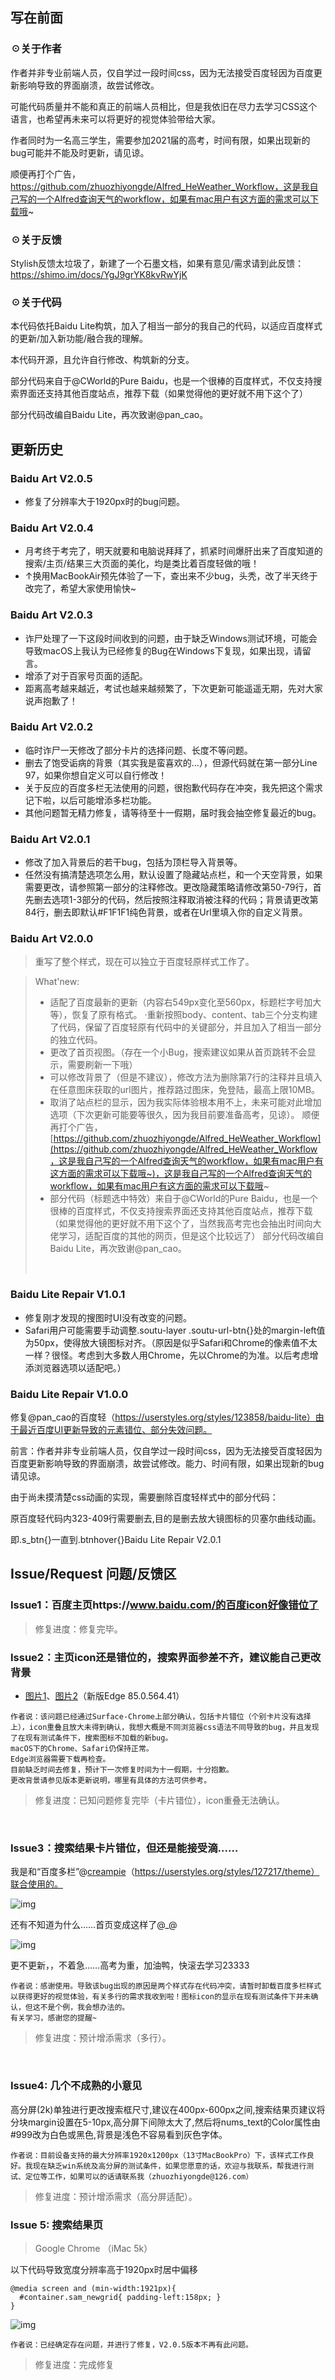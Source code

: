## 写在前面

### ☉关于作者

 作者并非专业前端人员，仅自学过一段时间css，因为无法接受百度轻因为百度更新影响导致的界面崩溃，故尝试修改。

 可能代码质量并不能和真正的前端人员相比，但是我依旧在尽力去学习CSS这个语言，也希望再未来可以将更好的视觉体验带给大家。

 作者同时为一名高三学生，需要参加2021届的高考，时间有限，如果出现新的bug可能并不能及时更新，请见谅。

 顺便再打个广告，https://github.com/zhuozhiyongde/Alfred_HeWeather_Workflow，这是我自己写的一个Alfred查询天气的workflow，如果有mac用户有这方面的需求可以下载哦~



### ☉关于反馈

 Stylish反馈太垃圾了，新建了一个石墨文档，如果有意见/需求请到此反馈：https://shimo.im/docs/YgJ9grYK8kvRwYjK

 

### ☉关于代码

 本代码依托Baidu Lite构筑，加入了相当一部分的我自己的代码，以适应百度样式的更新/加入新功能/融合我的理解。

 本代码开源，且允许自行修改、构筑新的分支。

 部分代码来自于@CWorld的Pure Baidu，也是一个很棒的百度样式，不仅支持搜索界面还支持其他百度站点，推荐下载（如果觉得他的更好就不用下这个了）

部分代码改编自Baidu Lite，再次致谢@pan_cao。



## 更新历史

### Baidu Art V2.0.5

- 修复了分辨率大于1920px时的bug问题。



### Baidu Art V2.0.4

- 月考终于考完了，明天就要和电脑说拜拜了，抓紧时间爆肝出来了百度知道的搜索/主页/结果三大页面的美化，均是类比着百度轻做的哦！
- ↑换用MacBookAir预先体验了一下，查出来不少bug，头秃，改了半天终于改完了，希望大家使用愉快~



### Baidu Art V2.0.3

- 诈尸处理了一下这段时间收到的问题，由于缺乏Windows测试环境，可能会导致macOS上我认为已经修复的Bug在Windows下复现，如果出现，请留言。
- 增添了对于百家号页面的适配。
- 距离高考越来越近，考试也越来越频繁了，下次更新可能遥遥无期，先对大家说声抱歉了！



### ﻿Baidu Art V2.0.2

- 临时诈尸一天修改了部分卡片的选择问题、长度不等问题。
- 删去了饱受诟病的背景（其实我是蛮喜欢的…），但源代码就在第一部分Line 97，如果你想自定义可以自行修改！
- 关于反应的百度多栏无法使用的问题，很抱歉代码存在冲突，我先把这个需求记下啦，以后可能增添多栏功能。
- 其他问题暂无精力修复，请等待至十一假期，届时我会抽空修复最近的bug。



### Baidu Art V2.0.1

- 修改了加入背景后的若干bug，包括为顶栏导入背景等。
- 任然没有搞清楚选项怎么用，默认设置了隐藏站点栏，和一个天空背景，如果需要更改，请参照第一部分的注释修改。更改隐藏策略请修改第50-79行，首先删去选项1-3部分的代码，然后按照注释取消被注释的代码；背景请更改第84行，删去即默认#F1F1F1纯色背景，或者在Url里填入你的自定义背景。



### Baidu Art V2.0.0

> 重写了整个样式，现在可以独立于百度轻原样式工作了。

> What'new:
>
> - 适配了百度最新的更新（内容右549px变化至560px，标题栏字号加大等），恢复了原有格式。 ·重新按照body、content、tab三个分支构建了代码，保留了百度轻原有代码中的关键部分，并且加入了相当一部分的独立代码。
> - 更改了首页视图。（存在一个小Bug，搜索建议如果从首页跳转不会显示，需要刷新一下哦）
> - 可以修改背景了（但是不建议），修改方法为删除第7行的注释并且填入在任意图床获取的url图片，推荐路过图床，免登陆，最高上限10MB。
> - 取消了站点栏的显示，因为我实际体验根本用不上，未来可能对此增加选项（下次更新可能要等很久，因为我目前要准备高考，见谅）。 顺便再打个广告，[https://github.com/zhuozhiyongde/Alfred_HeWeather_Workflow](https://github.com/zhuozhiyongde/Alfred_HeWeather_Workflow，这是我自己写的一个Alfred查询天气的workflow，如果有mac用户有这方面的需求可以下载哦~)，这是我自己写的一个Alfred查询天气的workflow，如果有mac用户有这方面的需求可以下载哦~
> - 部分代码（标题选中特效）来自于@CWorld的Pure Baidu，也是一个很棒的百度样式，不仅支持搜索界面还支持其他百度站点，推荐下载（如果觉得他的更好就不用下这个了，当然我高考完也会抽出时间向大佬学习，适配百度的其他的网页，但是这个比较远了） 部分代码改编自Baidu Lite，再次致谢@pan_cao。
>
> ﻿



### Baidu Lite Repair V1.0.1

- 修复刚才发现的搜图时UI没有改变的问题。
- Safari用户可能需要手动调整.soutu-layer .soutu-url-btn{}处的margin-left值为50px，使得放大镜图标对齐。（原因是似乎Safari和Chrome的像素值不太一样？很怪。考虑到大多数人用Chrome，先以Chrome的为准。以后考虑增添浏览器选项以适配吧。）



### Baidu Lite Repair V1.0.0

修复@pan_cao的百度轻（https://userstyles.org/styles/123858/baidu-lite）由于最近百度UI更新导致的元素错位、部分失效问题。

前言：作者并非专业前端人员，仅自学过一段时间css，因为无法接受百度轻因为百度更新影响导致的界面崩溃，故尝试修改。能力、时间有限，如果出现新的bug请见谅。

由于尚未摸清楚css动画的实现，需要删除百度轻样式中的部分代码：

原百度轻代码内323-409行需要删去,目的是删去放大镜图标的贝塞尔曲线动画。

即.s_btn{}一直到.btnhover{}Baidu Lite Repair V2.0.1



## Issue/Request 问题/反馈区

### Issue1：百度主页https://www.baidu.com/的百度icon好像错位了

> 修复进度：修复完毕。



### Issue2：主页icon还是错位的，搜索界面参差不齐，建议能自己更改背景

- [图片1](https://s1.ax1x.com/2020/08/31/dL45hn.png)、[图片2](https://s1.ax1x.com/2020/08/31/dL5EAH.png)（新版Edge 85.0.564.41）

```
作者说：该问题已经通过Surface-Chrome上部分确认，包括卡片错位（个别卡片没有选择上），icon重叠且放大未得到确认，我想大概是不同浏览器css语法不同导致的bug，并且发现了在现有测试条件下，搜索图标不加载的新bug。
macOS下的Chrome、Safari仍保持正常。
Edge浏览器需要下载再检查。
目前缺乏时间去修复，预计下一次修复时间为十一假期，十分抱歉。
更改背景请参见版本更新说明，哪里有具体的方法可供参考。
```

> 修复进度：已知问题修复完毕（卡片错位），icon重叠无法确认。

﻿

### Issue3：搜索结果卡片错位，但还是能接受滴……

我是和“百度多栏”@[creampie](https://userstyles.org/users/312500)（https://userstyles.org/styles/127217/theme）联合使用的。



![img](https://uploader.shimo.im/f/bCzjYIk691nPXdnM.png!thumbnail)

还有不知道为什么……首页变成这样了@_@

![img](https://uploader.shimo.im/f/Iwwjn297gvzxaywE.png!thumbnail)

更不更新，，不着急……高考为重，加油鸭，快滚去学习23333

```
作者说：感谢使用。导致该bug出现的原因是两个样式存在代码冲突，请暂时卸载百度多栏样式以获得更好的视觉体验，有关多行的需求我收到啦！图标icon的显示在现有测试条件下并未确认，但这不是个例，我会想办法的。
有关学习，感谢您的提醒~
```

> 修复进度：预计增添需求（多行）。

﻿

### Issue4: 几个不成熟的小意见

高分屏(2k)单独进行更改搜索框尺寸,建议在400px-600px之间,搜索结果页建议将分块margin设置在5-10px,高分屏下间隙太大了,然后将nums_text的Color属性由#999改为白色或黑色,背景是浅色不容易看到灰色字体。

```
作者说：目前设备支持的最大分辨率1920x1200px（13寸MacBookPro）下，该样式工作良好。我现在缺乏win系统及高分屏的测试条件，如果您愿意的话，欢迎与我联系，帮我进行测试、定位等工作，如果可以的话请联系我（zhuozhiyongde@126.com）
```

> 修复进度：预计增添需求（高分屏适配）。



### Issue 5: 搜索结果页

> Google Chrome （iMac 5k）

以下代码导致宽度分辨率高于1920px时居中偏移

```
@media screen and (min-width:1921px){
  #container.sam_newgrid{ padding-left:158px; }
}
```

 

![img](https://uploader.shimo.im/f/MQqxXArNK2I8WAUU.png!thumbnail)

```
作者说：已经确定存在问题，并进行了修复，V2.0.5版本不再有此问题。
```

> 修复进度：完成修复
